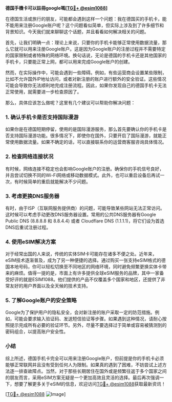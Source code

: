 **德国手機卡可以註冊google嗎[[TG💪+ @esim1088](https://t.me/s/esim1088)]**

在德国生活或旅行的朋友，可能都会遇到这样一个问题：我在德国买的手机卡，能不能用来注册Google账户呢？这个问题看似简单，但实际上涉及到了许多细节和背景知识。今天我们就来聊聊这个话题，并且看看如何解决相关的问题。

首先，让我们明确一点：理论上来说，只要你的手机卡能够正常使用数据流量，那么它就可以用来注册Google账户。这是因为Google账户的注册过程并不需要特定的国家限制或者特殊的网络环境。换句话说，无论是德国的手机卡还是其他国家的手机卡，只要能正常上网，都可以用来完成Google账户的创建。

然而，在实际操作中，可能会遇到一些障碍。例如，有些运营商会设置某些限制，比如不允许国外IP地址访问，或者对新注册的账户进行额外的安全验证。这些情况可能会导致你无法顺利地完成注册流程。因此，如果你发现自己的德国手机卡无法正常使用，就需要进一步检查原因了。

那么，具体应该怎么做呢？这里有几个建议可以帮助你解决问题：

### 1. 确认手机卡是否支持国际漫游

如果你是在德国短期停留，使用的是国际漫游服务，那么首先要确认你的手机卡是否支持国际漫游功能。很多情况下，即使你在国外，只要开启了国际漫游，就能正常使用数据流量。如果不确定的话，可以直接联系你的运营商客服咨询具体情况。

### 2. 检查网络连接状况

有时候，网络连接不稳定也会影响Google账户的注册。确保你的手机信号良好，并且尝试切换不同的Wi-Fi网络或移动数据模式。此外，也可以重启设备后再试一次，有时候简单的重启就能解决不少问题。

### 3. 考虑更换DNS服务器

有时，由于ISP（互联网服务提供商）的问题，可能导致某些网站无法正常访问。这时候可以考虑手动更改DNS服务器设置。常用的公共DNS服务器有Google Public DNS (8.8.8.8 和 8.8.4.4) 或者 Cloudflare DNS (1.1.1.1)，将它们设为首选DNS后重试注册过程。

### 4. 使用eSIM解决方案

对于经常出国的人来说，传统的实体SIM卡可能存在诸多不便之处。近年来，eSIM技术逐渐普及，成为了另一种便捷的选择。通过购买一张支持eSIM格式的德国本地号码，你可以轻松切换至不同地区的网络环境，同时避免频繁更换实体卡带来的麻烦。值得一提的是，市面上有许多提供全球eSIM服务的品牌，其中一家备受好评的就是ESIM1088。他们提供的产品不仅覆盖多个国家和地区，还提供了非常友好的用户界面以及全天候的技术支持。

### 5. 了解Google账户的安全策略

Google为了保护用户的隐私安全，会对新注册的账户采取一定的防范措施。例如，可能会要求输入验证码、发送短信验证等步骤。如果遇到这种情况，请耐心按照提示完成所有必要的验证环节。另外，尽量不要选择过于简单或容易被猜测到的密码组合，以提高账户安全性。

### 小结

综上所述，德国手机卡完全可以用来注册Google账户，但前提是你的手机卡必须能够正常联网并且没有受到任何人为限制。如果真的遇到了困难，不妨尝试上述方法逐一排查故障点。当然，对于那些长期居住在国外或是频繁往返于多个国家之间的朋友而言，采用eSIM方案无疑是一个更加高效且灵活的选择。最后再次强调一下，想要了解更多关于eSIM的信息，欢迎访问[TG💪+ @esim1088](https://t.me/s/esim1088)获取最新资讯！

[[TG💪+ @esim1088](https://t.me/s/esim1088) ![Image](https://i.postimg.cc/4NQfJmqS/Snipaste-2025-05-13-00-14-12.png)]